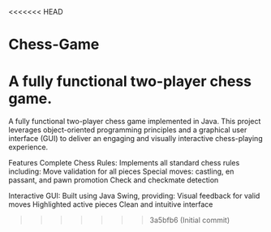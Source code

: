 <<<<<<< HEAD
# Chess-Game
A fully functional two-player chess game. 
=======
A fully functional two-player chess game implemented in Java. This project leverages object-oriented programming principles and a graphical user interface (GUI) to deliver an engaging and visually interactive chess-playing experience.

Features
Complete Chess Rules: 
Implements all standard chess rules including:
Move validation for all pieces
Special moves: castling, en passant, and pawn promotion
Check and checkmate detection

Interactive GUI: Built using Java Swing, providing:
Visual feedback for valid moves
Highlighted active pieces
Clean and intuitive interface
>>>>>>> 3a5bfb6 (Initial commit)
